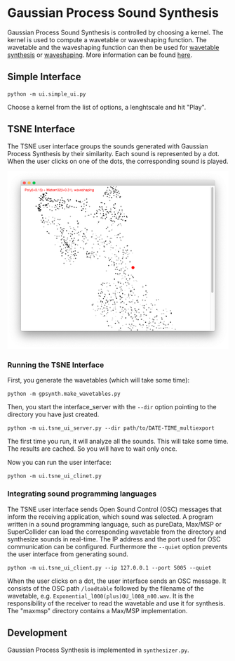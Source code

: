 # Gaussian Process Sound Synthesis

Gaussian Process Sound Synthesis is controlled by choosing a kernel. The 
kernel is used to compute a wavetable or waveshaping function. The wavetable
and the waveshaping function can then be used for 
[wavetable synthesis](https://en.wikipedia.org/wiki/Wavetable_synthesis) or 
[waveshaping](https://en.wikipedia.org/wiki/Waveshaper). More information can 
be found [here](https://www.mdpi.com/2076-3417/10/5/1781).

## Simple Interface

```commandline
python -m ui.simple_ui.py
```
Choose a kernel from the list of options, a lenghtscale and hit "Play".


## TSNE Interface
The TSNE user interface groups the sounds generated with Gaussian Process
Synthesis by their similarity. Each sound is represented by a dot. When the 
user clicks on one of the dots, the corresponding sound is played.

![TSNE user interface](images/gps-interface.png)

### Running the TSNE Interface

First, you generate the wavetables (which will take some time):
```commandline
python -m gpsynth.make_wavetables.py
```

Then, you start the interface_server with the ```--dir``` option pointing to 
the directory you have just created.
```commandline
python -m ui.tsne_ui_server.py --dir path/to/DATE-TIME_multiexport
```
The first time you run, it will analyze all the sounds. This will take some 
time. The results are cached. So you will have to wait only once.

Now you can run the user interface:
```commandline
python -m ui.tsne_ui_clinet.py
```

### Integrating sound programming languages

The TSNE user interface sends Open Sound Control (OSC) messages that inform the
receiving application, which sound was selected. A program written in a 
sound programming language, such as pureData, Max/MSP or SuperCollider can
load the corresponding wavetable from the directory and synthesize sounds in
real-time. The IP address and the port used for OSC communication can be 
configured. Furthermore the ``--quiet`` option prevents the user interface from
generating sound.
```commandline
python -m ui.tsne_ui_client.py --ip 127.0.0.1 --port 5005 --quiet
```

When the user clicks on a dot, the user interface sends an OSC message. It 
consists of the OSC path ``/loadtable`` followed by the filename of the
wavetable, e.g. ``Exponential_l000(plus)OU_l008_n00.wav``. It is the 
responsibility of the receiver to read the wavetable and use it for synthesis.
The "maxmsp" directory contains a Max/MSP implementation. 

## Development

Gaussian Process Synthesis is implemented in ``synthesizer.py``.